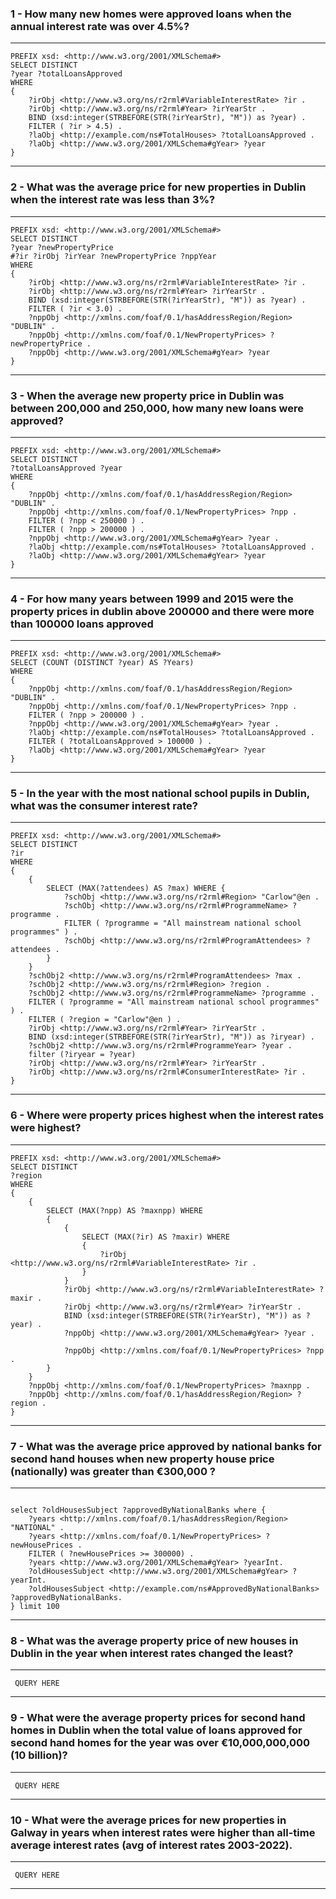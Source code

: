 ### 1 - How many new homes were approved loans when the annual interest rate was over 4.5%?

---

```
PREFIX xsd: <http://www.w3.org/2001/XMLSchema#>
SELECT DISTINCT
?year ?totalLoansApproved
WHERE
{
    ?irObj <http://www.w3.org/ns/r2rml#VariableInterestRate> ?ir .
    ?irObj <http://www.w3.org/ns/r2rml#Year> ?irYearStr .
    BIND (xsd:integer(STRBEFORE(STR(?irYearStr), "M")) as ?year) .
    FILTER ( ?ir > 4.5) .
    ?laObj <http://example.com/ns#TotalHouses> ?totalLoansApproved .
    ?laObj <http://www.w3.org/2001/XMLSchema#gYear> ?year
}
```

---

### 2 - What was the average price for new properties in Dublin when the interest rate was less than 3%?

---

```
PREFIX xsd: <http://www.w3.org/2001/XMLSchema#>
SELECT DISTINCT
?year ?newPropertyPrice
#?ir ?irObj ?irYear ?newPropertyPrice ?nppYear
WHERE
{
    ?irObj <http://www.w3.org/ns/r2rml#VariableInterestRate> ?ir .
    ?irObj <http://www.w3.org/ns/r2rml#Year> ?irYearStr .
    BIND (xsd:integer(STRBEFORE(STR(?irYearStr), "M")) as ?year) .
    FILTER ( ?ir < 3.0) .
    ?nppObj <http://xmlns.com/foaf/0.1/hasAddressRegion/Region> "DUBLIN" .
    ?nppObj <http://xmlns.com/foaf/0.1/NewPropertyPrices> ?newPropertyPrice .
    ?nppObj <http://www.w3.org/2001/XMLSchema#gYear> ?year
}

```

---

### 3 - When the average new property price in Dublin was between 200,000 and 250,000, how many new loans were approved?

---

```
PREFIX xsd: <http://www.w3.org/2001/XMLSchema#>
SELECT DISTINCT
?totalLoansApproved ?year
WHERE
{
    ?nppObj <http://xmlns.com/foaf/0.1/hasAddressRegion/Region> "DUBLIN" .
    ?nppObj <http://xmlns.com/foaf/0.1/NewPropertyPrices> ?npp .
    FILTER ( ?npp < 250000 ) .
    FILTER ( ?npp > 200000 ) .
    ?nppObj <http://www.w3.org/2001/XMLSchema#gYear> ?year .
    ?laObj <http://example.com/ns#TotalHouses> ?totalLoansApproved .
    ?laObj <http://www.w3.org/2001/XMLSchema#gYear> ?year
}
```

---

### 4 - For how many years between 1999 and 2015 were the property prices in dublin above 200000 and there were more than 100000 loans approved

---

```
PREFIX xsd: <http://www.w3.org/2001/XMLSchema#>
SELECT (COUNT (DISTINCT ?year) AS ?Years)
WHERE
{
    ?nppObj <http://xmlns.com/foaf/0.1/hasAddressRegion/Region> "DUBLIN" .
    ?nppObj <http://xmlns.com/foaf/0.1/NewPropertyPrices> ?npp .
    FILTER ( ?npp > 200000 ) .
    ?nppObj <http://www.w3.org/2001/XMLSchema#gYear> ?year .
    ?laObj <http://example.com/ns#TotalHouses> ?totalLoansApproved .
    FILTER ( ?totalLoansApproved > 100000 ) .
    ?laObj <http://www.w3.org/2001/XMLSchema#gYear> ?year
}
```

---

### 5 - In the year with the most national school pupils in Dublin, what was the consumer interest rate?

---

```
PREFIX xsd: <http://www.w3.org/2001/XMLSchema#>
SELECT DISTINCT
?ir
WHERE
{
    {
        SELECT (MAX(?attendees) AS ?max) WHERE {
            ?schObj <http://www.w3.org/ns/r2rml#Region> "Carlow"@en .
            ?schObj <http://www.w3.org/ns/r2rml#ProgrammeName> ?programme .
            FILTER ( ?programme = "All mainstream national school programmes" ) .
            ?schObj <http://www.w3.org/ns/r2rml#ProgramAttendees> ?attendees .
        }
    }
    ?schObj2 <http://www.w3.org/ns/r2rml#ProgramAttendees> ?max .
    ?schObj2 <http://www.w3.org/ns/r2rml#Region> ?region .
    ?schObj2 <http://www.w3.org/ns/r2rml#ProgrammeName> ?programme .
    FILTER ( ?programme = "All mainstream national school programmes" ) .
    FILTER ( ?region = "Carlow"@en ) .
    ?irObj <http://www.w3.org/ns/r2rml#Year> ?irYearStr .
    BIND (xsd:integer(STRBEFORE(STR(?irYearStr), "M")) as ?iryear) .
    ?schObj2 <http://www.w3.org/ns/r2rml#ProgrammeYear> ?year .
    filter (?iryear = ?year)
    ?irObj <http://www.w3.org/ns/r2rml#Year> ?irYearStr .
    ?irObj <http://www.w3.org/ns/r2rml#ConsumerInterestRate> ?ir .
}
```

---

### 6 - Where were property prices highest when the interest rates were highest?

---

```
PREFIX xsd: <http://www.w3.org/2001/XMLSchema#>
SELECT DISTINCT
?region
WHERE
{
    {
        SELECT (MAX(?npp) AS ?maxnpp) WHERE
        {
            {
                SELECT (MAX(?ir) AS ?maxir) WHERE
                {
                    ?irObj <http://www.w3.org/ns/r2rml#VariableInterestRate> ?ir .
                }
            }
            ?irObj <http://www.w3.org/ns/r2rml#VariableInterestRate> ?maxir .
            ?irObj <http://www.w3.org/ns/r2rml#Year> ?irYearStr .
            BIND (xsd:integer(STRBEFORE(STR(?irYearStr), "M")) as ?year) .
            ?nppObj <http://www.w3.org/2001/XMLSchema#gYear> ?year .

            ?nppObj <http://xmlns.com/foaf/0.1/NewPropertyPrices> ?npp .
        }
    }
    ?nppObj <http://xmlns.com/foaf/0.1/NewPropertyPrices> ?maxnpp .
    ?nppObj <http://xmlns.com/foaf/0.1/hasAddressRegion/Region> ?region .
}
```

---

### 7 - What was the average price approved by national banks for second hand houses when new property house price (nationally) was greater than €300,000 ?

---

```

select ?oldHousesSubject ?approvedByNationalBanks where {
    ?years <http://xmlns.com/foaf/0.1/hasAddressRegion/Region> "NATIONAL" .
    ?years <http://xmlns.com/foaf/0.1/NewPropertyPrices> ?newHousePrices .
    FILTER ( ?newHousePrices >= 300000) .
    ?years <http://www.w3.org/2001/XMLSchema#gYear> ?yearInt.
    ?oldHousesSubject <http://www.w3.org/2001/XMLSchema#gYear> ?yearInt.
    ?oldHousesSubject <http://example.com/ns#ApprovedByNationalBanks> ?approvedByNationalBanks.
} limit 100

```

---

### 8 - What was the average property price of new houses in Dublin in the year when interest rates changed the least?

---

```
 QUERY HERE
```

---

### 9 - What were the average property prices for second hand homes in Dublin when the total value of loans approved for second hand homes for the year was over €10,000,000,000 (10 billion)?

---

```
 QUERY HERE
```

---

### 10 - What were the average prices for new properties in Galway in years when interest rates were higher than all-time average interest rates (avg of interest rates 2003-2022).

---

```
 QUERY HERE
```

---

